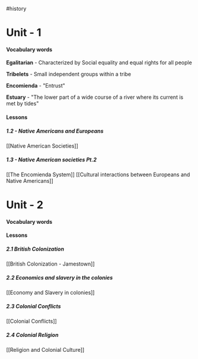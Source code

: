 #history 

# Unit - 1
#### Vocabulary words
**Egalitarian** - Characterized by Social equality and equal rights for all people 

**Tribelets** - Small independent groups within a tribe 

**Encomienda** - "Entrust"

**Estuary** - "The lower part of a wide course of a river where its current is met by tides"
#### Lessons

##### 1.2 - Native Americans and Europeans
[[Native American Societies]]
##### 1.3 - Native American societies Pt.2
[[The Encomienda System]]
[[Cultural interactions between Europeans and Native Americans]]

# Unit - 2
#### Vocabulary words

#### Lessons
##### 2.1 British Colonization
[[British Colonization - Jamestown]]

##### 2.2 Economics and slavery in the colonies
[[Economy and Slavery in colonies]] 

##### 2.3 Colonial Conflicts 
[[Colonial Conflicts]]
##### 2.4 Colonial Religion 
[[Religion and Colonial Culture]]

